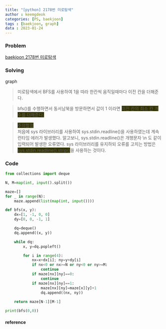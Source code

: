 ```yaml
---
title: "[python] 2178번 미로탐색"
author : keemgdeok
categories: [PS, baekjoon]
tags : [baekjoon, graph]
data : 2023-01-24
---
```



### Problem
[baekjoon 2178번 미로탐색](https://www.acmicpc.net/problem/2178)


### Solving
graph 
> 미로탐색에서 BFS를 사용하여 1을 따라 한칸씩 움직일때마다 이전 칸을 더해준다.

> bfs()를 수행하면서 동서남북을 방문하면서 값이 1 이라면 <span style="background-color:#333300">이전 칸의 최소 칸 개수를 더해준다.</span>
  
> <span style="background-color:#333300">주의할점</span>  
> 처음에 sys 라이브러리를 사용하여 sys.stdin.readline()을 사용하였는데 계속 런타임 에러가 발생했다. 알고보니, sys.stdin.readline()은 개행문자 \n 도 같이 입력되어 발생한 오류였다. sys 라이브러리를 유지하되 오류를 고치는 방법은 <span style="background-color:#333300"> sys.stdin.readline().strip()</span>을 사용하는 것이다.

### Code
```py
from collections import deque

N, M=map(int, input().split())

maze=[]
for _ in range(N):
    maze.append(list(map(int, input())))

def bfs(x, y):
    dx=[1, -1, 0, 0]
    dy=[0, 0, -1, 1]

    dq=deque()
    dq.append((x, y))

    while dq:
        x, y=dq.popleft()

        for i in range(4):
            nx=x+dx[i]; ny=y+dy[i]
            if nx<0 or nx>=N or ny<0 or ny>=M:
                continue
            if maze[nx][ny]==0:
                continue
            if maze[nx][ny]==1:
                maze[nx][ny]=maze[x][y]+1
                dq.append((nx, ny))
    
    return maze[N-1][M-1]

print(bfs(0,0))
```


#### reference
